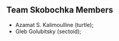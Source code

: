 Team Skobochka Members
----------------------

* Azamat S. Kalimoulline (turtle);
* Gleb Golubitsky (sectoid);

